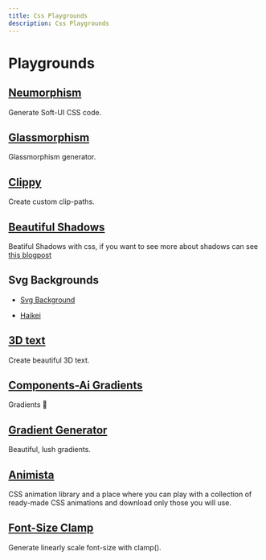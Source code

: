 ```yaml
---
title: Css Playgrounds
description: Css Playgrounds
---
```


# Playgrounds

## [Neumorphism](https://neumorphism.io)

Generate Soft-UI CSS code.

## [Glassmorphism](https://hype4.academy/tools/glassmorphism-generator)

Glassmorphism generator.

## [Clippy](https://bennettfeely.com/clippy/)

Create custom clip-paths.

## [Beautiful Shadows](https://shadows.brumm.af/)

Beatiful Shadows with css, if you want to see more about shadows can see [this blogpost](https://www.joshwcomeau.com/css/designing-shadows/)

## Svg Backgrounds

- [Svg Background](https://bgjar.com/)

- [Haikei](https://app.haikei.app/)

## [3D text](https://textpop3d.web.app/)

Create beautiful 3D text.

## [Components-Ai Gradients](https://components.ai/gradient/dhMjLMChhOlOzzdqt1Ov) 
Gradients 👀

## [Gradient Generator](https://www.joshwcomeau.com/gradient-generator/)

Beautiful, lush gradients.

## [Animista](https://animista.net/play/basic/flip)

CSS animation library and a place where you can play with a collection of ready-made CSS animations and download only those you will use.

## [Font-Size Clamp](https://clamp.font-size.app/?config=eyJyb290IjoiMTYiLCJtaW5XaWR0aCI6IjUwMHB4IiwibWF4V2lkdGgiOiI5MDBweCIsIm1pbkZvbnRTaXplIjoiMTZweCIsIm1heEZvbnRTaXplIjoiNDhweCJ9)

Generate linearly scale font-size with clamp().

